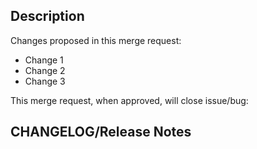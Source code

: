 ## Description

[//]: # (Provide a description of the MR including what it resolves)


[//]: # (Proposed changes)

Changes proposed in this merge request:
* Change 1
* Change 2
* Change 3

[//]: # (Task or bug number that this MR solves preceded by #)

This merge request,  when approved, will close issue/bug: 

## CHANGELOG/Release Notes 

[//]: # (Optional)
